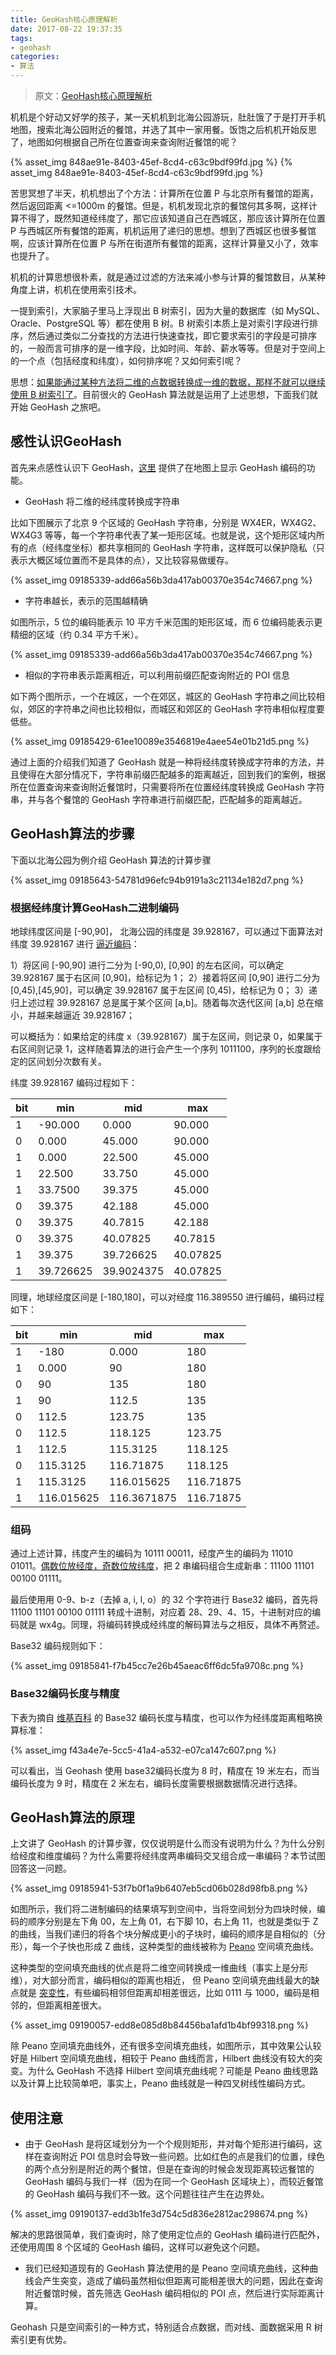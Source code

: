 ```yaml
---
title: GeoHash核心原理解析
date: 2017-08-22 19:37:35
tags:
- geohash
categories:
- 算法
---
```


> 原文：[GeoHash核心原理解析](http://www.cnblogs.com/LBSer/p/3310455.html)

机机是个好动又好学的孩子，某一天机机到北海公园游玩，肚肚饿了于是打开手机地图，搜索北海公园附近的餐馆，并选了其中一家用餐。饭饱之后机机开始反思了，地图如何根据自己所在位置查询来查询附近餐馆的呢？

{% asset_img 848ae91e-8403-45ef-8cd4-c63c9bdf99fd.jpg %}<!-- more-->
{% asset_img 848ae91e-8403-45ef-8cd4-c63c9bdf99fd.jpg %}

苦思冥想了半天，机机想出了个方法：计算所在位置 P 与北京所有餐馆的距离，然后返回距离 <=1000m 的餐馆。但是，机机发现北京的餐馆何其多啊，这样计算不得了，既然知道经纬度了，那它应该知道自己在西城区，那应该计算所在位置 P 与西城区所有餐馆的距离，机机运用了递归的思想。想到了西城区也很多餐馆啊，应该计算所在位置 P 与所在街道所有餐馆的距离，这样计算量又小了，效率也提升了。

机机的计算思想很朴素，就是通过过滤的方法来减小参与计算的餐馆数目，从某种角度上讲，机机在使用索引技术。

一提到索引，大家脑子里马上浮现出 B 树索引，因为大量的数据库（如 MySQL、Oracle、PostgreSQL 等）都在使用 B 树。B 树索引本质上是对索引字段进行排序，然后通过类似二分查找的方法进行快速查找，即它要求索引的字段是可排序的，一般而言可排序的是一维字段，比如时间、年龄、薪水等等。但是对于空间上的一个点（包括经度和纬度），如何排序呢？又如何索引呢？

思想：[如果能通过某种方法将二维的点数据转换成一维的数据，那样不就可以继续使用 B 树索引了]()。目前很火的 GeoHash 算法就是运用了上述思想，下面我们就开始 GeoHash 之旅吧。

## 感性认识GeoHash

首先来点感性认识下 GeoHash，[这里](http://openlocation.org/geohash/geohash-js/)  提供了在地图上显示 GeoHash 编码的功能。

* GeoHash 将二维的经纬度转换成字符串

比如下图展示了北京 9 个区域的 GeoHash 字符串，分别是 WX4ER，WX4G2、WX4G3 等等，每一个字符串代表了某一矩形区域。也就是说，这个矩形区域内所有的点（经纬度坐标）都共享相同的 GeoHash 字符串，这样既可以保护隐私（只表示大概区域位置而不是具体的点），又比较容易做缓存。

{% asset_img 09185339-add66a56b3da417ab00370e354c74667.png %}

* 字符串越长，表示的范围越精确

如图所示，5 位的编码能表示 10 平方千米范围的矩形区域，而 6 位编码能表示更精细的区域（约 0.34 平方千米）。

{% asset_img 09185339-add66a56b3da417ab00370e354c74667.png %}

* 相似的字符串表示距离相近，可以利用前缀匹配查询附近的 POI 信息

如下两个图所示，一个在城区，一个在郊区，城区的 GeoHash 字符串之间比较相似，郊区的字符串之间也比较相似，而城区和郊区的 GeoHash 字符串相似程度要低些。

{% asset_img 09185429-61ee10089e3546819e4aee54e01b21d5.png %}


通过上面的介绍我们知道了 GeoHash 就是一种将经纬度转换成字符串的方法，并且使得在大部分情况下，字符串前缀匹配越多的距离越近，回到我们的案例，根据所在位置查询来查询附近餐馆时，只需要将所在位置经纬度转换成 GeoHash 字符串，并与各个餐馆的 GeoHash 字符串进行前缀匹配，匹配越多的距离越近。

## GeoHash算法的步骤

下面以北海公园为例介绍 GeoHash 算法的计算步骤

{% asset_img 09185643-54781d96efc94b9191a3c21134e182d7.png %}

### 根据经纬度计算GeoHash二进制编码

地球纬度区间是 [-90,90]， 北海公园的纬度是 39.928167，可以通过下面算法对纬度 39.928167 进行 [逼近编码]()：

1）将区间 [-90,90] 进行二分为 [-90,0), [0,90] 的左右区间，可以确定 39.928167 属于右区间 [0,90]，给标记为 1；
2）接着将区间 [0,90] 进行二分为 [0,45),[45,90]，可以确定 39.928167 属于左区间 [0,45)，给标记为 0；
3）递归上述过程 39.928167 总是属于某个区间 [a,b]。随着每次迭代区间 [a,b] 总在缩小，并越来越逼近 39.928167；

可以概括为：如果给定的纬度 x（39.928167）属于左区间，则记录 0，如果属于右区间则记录 1，这样随着算法的进行会产生一个序列 1011100，序列的长度跟给定的区间划分次数有关。

纬度 39.928167 编码过程如下：

|  bit   |    min    |    mid     |   max    |
| ------ | --------- | ---------- | -------- |
| 1      | -90.000   | 0.000      | 90.000   |
| 0      | 0.000     | 45.000     | 90.000   |
| 1      | 0.000     | 22.500     | 45.000   |
| 1      | 22.500    | 33.750     | 45.000   |
| 1      | 33.7500   | 39.375     | 45.000   |
| 0      | 39.375    | 42.188     | 45.000   |
| 0      | 39.375    | 40.7815    | 42.188   |
| 0      | 39.375    | 40.07825   | 40.7815  |
| 1      | 39.375    | 39.726625  | 40.07825 |
| 1      | 39.726625 | 39.9024375 | 40.07825 |

同理，地球经度区间是 [-180,180]，可以对经度 116.389550 进行编码，编码过程如下：

|  bit   |   min      |    mid      |    max    |
| ------ | ---------- | ----------- | --------- |
| 1      | -180       | 0.000       | 180       |
| 1      | 0.000      | 90          | 180       |
| 0      | 90         | 135         | 180       |
| 1      | 90         | 112.5       | 135       |
| 0      | 112.5      | 123.75      | 135       |
| 0      | 112.5      | 118.125     | 123.75    |
| 1      | 112.5      | 115.3125    | 118.125   |
| 0      | 115.3125   | 116.71875   | 118.125   |
| 1      | 115.3125   | 116.015625  | 116.71875 |
| 1      | 116.015625 | 116.3671875 | 116.71875 |

### 组码

通过上述计算，纬度产生的编码为 10111 00011，经度产生的编码为 11010 01011。[偶数位放经度，奇数位放纬度]()，把 2 串编码组合生成新串：11100 11101 00100 01111。

最后使用用 0-9、b-z（去掉 a, i, l, o）的 32 个字符进行 Base32 编码，首先将 11100 11101 00100 01111 转成十进制，对应着 28、29、4、15，十进制对应的编码就是 wx4g。同理，将编码转换成经纬度的解码算法与之相反，具体不再赘述。

Base32 编码规则如下：

{% asset_img 09185841-f7b45cc7e26b45aeac6ff6dc5fa9708c.png %}

### Base32编码长度与精度

下表为摘自 [维基百科](http://en.wikipedia.org/wiki/Geohash) 的 Base32 编码长度与精度，也可以作为经纬度距离粗略换算标准：

{% asset_img f43a4e7e-5cc5-41a4-a532-e07ca147c607.png %}

可以看出，当 Geohash 使用 base32编码长度为 8 时，精度在 19 米左右，而当编码长度为 9  时，精度在 2 米左右，编码长度需要根据数据情况进行选择。

## GeoHash算法的原理

上文讲了 GeoHash 的计算步骤，仅仅说明是什么而没有说明为什么？为什么分别给经度和维度编码？为什么需要将经纬度两串编码交叉组合成一串编码？本节试图回答这一问题。

{% asset_img 09185941-53f7b0f1a9b6407eb5cd06b028d98fb8.png  %}

如图所示，我们将二进制编码的结果填写到空间中，当将空间划分为四块时候，编码的顺序分别是左下角 00，左上角 01，右下脚 10，右上角 11，也就是类似于 Z 的曲线，当我们递归的将各个块分解成更小的子块时，编码的顺序是自相似的（分形），每一个子快也形成 Z 曲线，这种类型的曲线被称为 [Peano](https://en.wikipedia.org/wiki/Peano_curve) 空间填充曲线。

这种类型的空间填充曲线的优点是将二维空间转换成一维曲线（事实上是分形维），对大部分而言，编码相似的距离也相近， 但 Peano 空间填充曲线最大的缺点就是 [突变性]()，有些编码相邻但距离却相差很远，比如 0111 与 1000，编码是相邻的，但距离相差很大。

{% asset_img 09190057-edd8e085d8b84456ba1afd1b4bf99318.png %}

除 Peano 空间填充曲线外，还有很多空间填充曲线，如图所示，其中效果公认较好是 Hilbert 空间填充曲线，相较于 Peano 曲线而言，Hilbert 曲线没有较大的突变。为什么 GeoHash 不选择 Hilbert 空间填充曲线呢？可能是 Peano 曲线思路以及计算上比较简单吧，事实上，Peano 曲线就是一种四叉树线性编码方式。

## 使用注意

* 由于 GeoHash 是将区域划分为一个个规则矩形，并对每个矩形进行编码，这样在查询附近 POI 信息时会导致一些问题。比如红色的点是我们的位置，绿色的两个点分别是附近的两个餐馆，但是在查询的时候会发现距离较远餐馆的 GeoHash 编码与我们一样（因为在同一个 GeoHash 区域块上），而较近餐馆的 GeoHash 编码与我们不一致。这个问题往往产生在边界处。

{% asset_img 09190137-edd3b1fe3d754c5d836e2812ac298674.png %}

解决的思路很简单，我们查询时，除了使用定位点的 GeoHash 编码进行匹配外，还使用周围 8 个区域的 GeoHash 编码，这样可以避免这个问题。 

* 我们已经知道现有的 GeoHash 算法使用的是 Peano 空间填充曲线，这种曲线会产生突变，造成了编码虽然相似但距离可能相差很大的问题，因此在查询附近餐馆时候，首先筛选 GeoHash 编码相似的 POI 点，然后进行实际距离计算。

Geohash 只是空间索引的一种方式，特别适合点数据，而对线、面数据采用 R 树索引更有优势。
